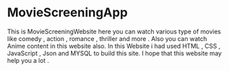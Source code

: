 # MovieScreeningApp
This is MovieScreeningWebsite here you can watch various type of movies like comedy , action , romance , thriller and more . Also you can watch Anime content in this website also. In this Website i had used HTML , CSS , JavaScript , Json and MYSQL to build this site.  I hope that this website may help you a lot .
